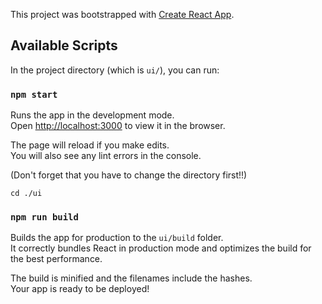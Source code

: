 This project was bootstrapped with [Create React App](https://github.com/facebook/create-react-app).

## Available Scripts

In the project directory (which is `ui/`), you can run:

### `npm start`

Runs the app in the development mode.<br />
Open [http://localhost:3000](http://localhost:3000) to view it in the browser.

The page will reload if you make edits.<br />
You will also see any lint errors in the console.

(Don't forget that you have to change the directory first!!)

```
cd ./ui
```

### `npm run build`

Builds the app for production to the `ui/build` folder.<br />
It correctly bundles React in production mode and optimizes the build for the best performance.

The build is minified and the filenames include the hashes.<br />
Your app is ready to be deployed!
